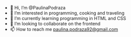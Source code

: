 - 👋 Hi, I’m @PaulinaPodraza
- 👀 I’m interested in programming, cooking and traveling
- 🌱 I’m currently learning programming in HTML and CSS
- 💞️ I’m looking to collaborate on the frontend
- 📫 How to reach me paulina.podraza92@gmail.com

<!---
PaulinaPodraza/PaulinaPodraza is a ✨ special ✨ repository because its `README.md` (this file) appears on your GitHub profile.
You can click the Preview link to take a look at your changes.
--->
